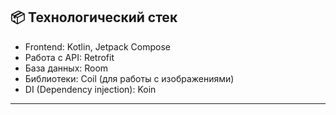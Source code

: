 ## 📦 Технологический стек

- Frontend: Kotlin, Jetpack Compose
- Работа с API: Retrofit
- База данных: Room
- Библиотеки: Coil (для работы с изображениями)
- DI (Dependency injection): Koin
---
